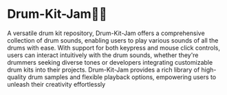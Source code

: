 # Drum-Kit-Jam🥁🥁
A versatile drum kit repository, Drum-Kit-Jam offers a comprehensive collection of drum sounds, enabling users to play various sounds of all the drums with ease. With support for both keypress and mouse click controls, users can interact intuitively with the drum sounds, whether they're drummers seeking diverse tones or developers integrating customizable drum kits into their projects. Drum-Kit-Jam provides a rich library of high-quality drum samples and flexible playback options, empowering users to unleash their creativity effortlessly
